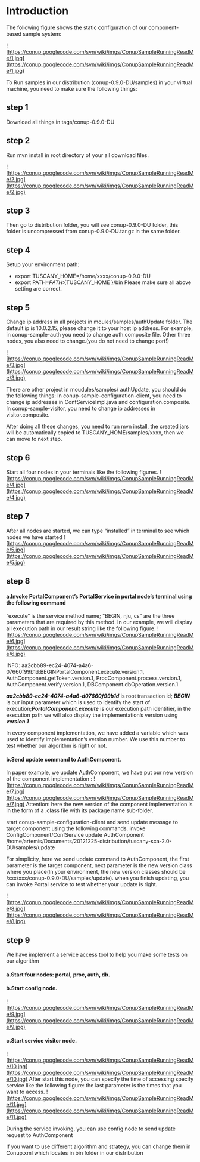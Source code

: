 # Introduction #

The following figure shows the static configuration of our component-based sample system:

![https://conup.googlecode.com/svn/wiki/imgs/ConupSampleRunningReadMe/1.jpg](https://conup.googlecode.com/svn/wiki/imgs/ConupSampleRunningReadMe/1.jpg)

To Run samples in our distribution (conup-0.9.0-DU/samples) in your virtual machine, you need to make sure the following things:

## step 1 ##
Download all things in tags/conup-0.9.0-DU

## step 2 ##
Run mvn install in root directory of your all download files.

![https://conup.googlecode.com/svn/wiki/imgs/ConupSampleRunningReadMe/2.jpg](https://conup.googlecode.com/svn/wiki/imgs/ConupSampleRunningReadMe/2.jpg)

## step 3 ##
Then go to distribution folder, you will see conup-0.9.0-DU folder, this folder is uncompressed from conup-0.9.0-DU.tar.gz in the same folder.

## step 4 ##
Setup your environment path:
  * export TUSCANY\_HOME=/home/xxxx/conup-0.9.0-DU
  * export PATH=$PATH:${TUSCANY\_HOME }/bin
Please make sure all above setting are correct.

## step 5 ##
Change ip address in all projects in moules/samples/authUpdate folder.
The default ip is 10.0.2.15, please change it to your host ip address. For example, in conup-sample-auth you need to change auth.composite file. Other three nodes, you also need to change.(you do not need to change port!)

![https://conup.googlecode.com/svn/wiki/imgs/ConupSampleRunningReadMe/3.jpg](https://conup.googlecode.com/svn/wiki/imgs/ConupSampleRunningReadMe/3.jpg)

There are other project in moudules/samples/ authUpdate, you should do the following things:
In conup-sample-configuration-client, you need to change ip addresses in ConfServiceImpl.java and configuration.composite.
In conup-sample-visitor, you need to change ip addresses in visitor.composite.

After doing all these changes, you need to run mvn install, the created jars will be automatically copied to TUSCANY\_HOME/samples/xxxx, then we can move to next step.

## step 6 ##
Start all four nodes in your terminals like the following figures.
![https://conup.googlecode.com/svn/wiki/imgs/ConupSampleRunningReadMe/4.jpg](https://conup.googlecode.com/svn/wiki/imgs/ConupSampleRunningReadMe/4.jpg)

## step 7 ##
After all nodes are started, we can type “installed” in terminal to see which nodes we have started
![https://conup.googlecode.com/svn/wiki/imgs/ConupSampleRunningReadMe/5.jpg](https://conup.googlecode.com/svn/wiki/imgs/ConupSampleRunningReadMe/5.jpg)

## step 8 ##
#### a.Invoke PortalComponent’s PortalService in portal node’s terminal using the following command ####
“execute” is the service method name; “BEGIN, nju, cs” are the three parameters that are required by this method. In our example, we will display all execution path in our result string like the following figure.
![https://conup.googlecode.com/svn/wiki/imgs/ConupSampleRunningReadMe/6.jpg](https://conup.googlecode.com/svn/wiki/imgs/ConupSampleRunningReadMe/6.jpg)

INFO: aa2cbb89-ec24-4074-a4a6-07660f99b1d:BEGINPortalComponent.execute.version.1, AuthComponent.getToken.version.1, ProcComponent.process.version.1, AuthComponent.verify.version.1, DBComponent.dbOperation.version.1

**_aa2cbb89-ec24-4074-a4a6-d07660f99b1d_** is root transaction id; **_BEGIN_** is our input parameter which is used to identify the start of execution;**_PortalComponent.execute_** is our execution path identifier, in the execution path we will also display the implementation’s version using **_version.1_**

In every component implementation, we have added a variable which was used to identify implementation’s version number. We use this number to test whether our algorithm is right or not.

#### b.Send update command to AuthComponent. ####
In paper example, we update AuthComponent, we have put our new version of the component implementation :
![https://conup.googlecode.com/svn/wiki/imgs/ConupSampleRunningReadMe/7.jpg](https://conup.googlecode.com/svn/wiki/imgs/ConupSampleRunningReadMe/7.jpg)
Attention: here the new version of the component implementation is in the form of a .class file with its package name sub-folder.

start conup-sample-configuration-client and send update message to target component using the following commands.
invoke ConfigComponent/ConfService update AuthComponent /home/artemis/Documents/20121225-distribution/tuscany-sca-2.0-DU/samples/update

For simplicity, here we send update command to AuthComponent, the first parameter is the target component, next parameter is the new version class where you place(In your environment, the new version classes should be /xxx/xxx/conup-0.9.0-DU/samples/update). when you finish updating, you can invoke Portal service to test whether your update is right.

![https://conup.googlecode.com/svn/wiki/imgs/ConupSampleRunningReadMe/8.jpg](https://conup.googlecode.com/svn/wiki/imgs/ConupSampleRunningReadMe/8.jpg)

## step 9 ##
We have implement a service access tool to help you make some tests on our algorithm

#### a.Start four nodes: portal, proc, auth, db. ####
#### b.Start config node. ####
![https://conup.googlecode.com/svn/wiki/imgs/ConupSampleRunningReadMe/9.jpg](https://conup.googlecode.com/svn/wiki/imgs/ConupSampleRunningReadMe/9.jpg)

#### c.Start service visitor node. ####
![https://conup.googlecode.com/svn/wiki/imgs/ConupSampleRunningReadMe/10.jpg](https://conup.googlecode.com/svn/wiki/imgs/ConupSampleRunningReadMe/10.jpg)
After start this node, you can specify the time of accessing specify service like the following figure: the last parameter is the times that you want to access.
![https://conup.googlecode.com/svn/wiki/imgs/ConupSampleRunningReadMe/11.jpg](https://conup.googlecode.com/svn/wiki/imgs/ConupSampleRunningReadMe/11.jpg)

During the service invoking, you can use config node to send update request to AuthComponent

If you want to use different algorithm and strategy, you can change them in Conup.xml which locates in bin folder in our distribution